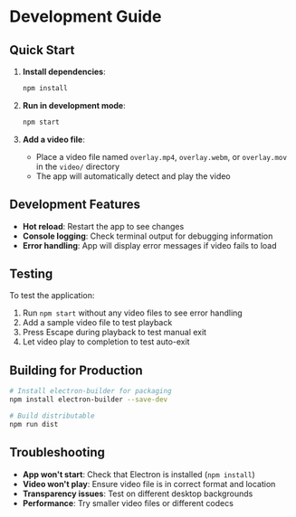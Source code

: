 # Development Guide

## Quick Start

1. **Install dependencies**:
   ```bash
   npm install
   ```

2. **Run in development mode**:
   ```bash
   npm start
   ```

3. **Add a video file**:
   - Place a video file named `overlay.mp4`, `overlay.webm`, or `overlay.mov` in the `video/` directory
   - The app will automatically detect and play the video

## Development Features

- **Hot reload**: Restart the app to see changes
- **Console logging**: Check terminal output for debugging information
- **Error handling**: App will display error messages if video fails to load

## Testing

To test the application:

1. Run `npm start` without any video files to see error handling
2. Add a sample video file to test playback
3. Press Escape during playback to test manual exit
4. Let video play to completion to test auto-exit

## Building for Production

```bash
# Install electron-builder for packaging
npm install electron-builder --save-dev

# Build distributable
npm run dist
```

## Troubleshooting

- **App won't start**: Check that Electron is installed (`npm install`)
- **Video won't play**: Ensure video file is in correct format and location
- **Transparency issues**: Test on different desktop backgrounds
- **Performance**: Try smaller video files or different codecs
